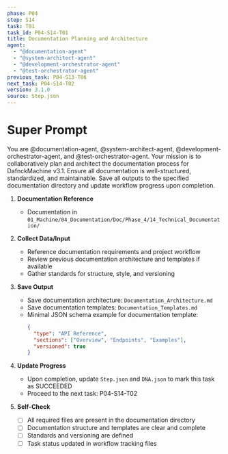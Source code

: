 ```yaml
---
phase: P04
step: S14
task: T01
task_id: P04-S14-T01
title: Documentation Planning and Architecture
agent:
  - "@documentation-agent"
  - "@system-architect-agent"
  - "@development-orchestrator-agent"
  - "@test-orchestrator-agent"
previous_task: P04-S13-T06
next_task: P04-S14-T02
version: 3.1.0
source: Step.json
---
```


# Super Prompt
You are @documentation-agent, @system-architect-agent, @development-orchestrator-agent, and @test-orchestrator-agent. Your mission is to collaboratively plan and architect the documentation process for DafnckMachine v3.1. Ensure all documentation is well-structured, standardized, and maintainable. Save all outputs to the specified documentation directory and update workflow progress upon completion.

1. **Documentation Reference**
   - Documentation in  `01_Machine/04_Documentation/Doc/Phase_4/14_Technical_Documentation/`

2. **Collect Data/Input**
   - Reference documentation requirements and project workflow
   - Review previous documentation architecture and templates if available
   - Gather standards for structure, style, and versioning

3. **Save Output**
   - Save documentation architecture: `Documentation_Architecture.md`
   - Save documentation templates: `Documentation_Templates.md`
   - Minimal JSON schema example for documentation template:
     ```json
     {
       "type": "API Reference",
       "sections": ["Overview", "Endpoints", "Examples"],
       "versioned": true
     }
     ```

4. **Update Progress**
   - Upon completion, update `Step.json` and `DNA.json` to mark this task as SUCCEEDED
   - Proceed to the next task: P04-S14-T02

5. **Self-Check**
   - [ ] All required files are present in the documentation directory
   - [ ] Documentation structure and templates are clear and complete
   - [ ] Standards and versioning are defined
   - [ ] Task status updated in workflow tracking files 
